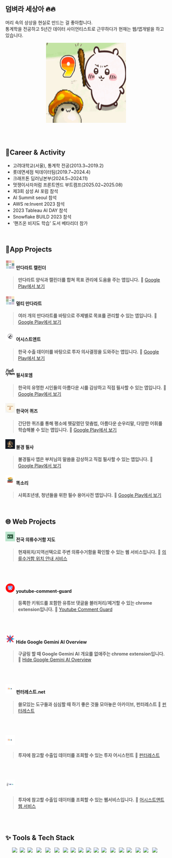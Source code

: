 ## 덤벼라 세상아 🔥🔥
머리 속의 상상을 현실로 만드는 걸 좋아합니다.<br/>
통계학을 전공하고 5년간 데이터 사이언티스트로 근무하다가 현재는 웹/앱개발을 하고 있습니다.
<br/>
<p align="center">
  <img src="https://github.com/noognoog/image_repository/blob/main/chiikawa.gif" width="250" height="250">
</p>
<br/>
<br/>

## 🚩Career & Activity 
- 고려대학교(서울), 통계학 전공(2013.3~2019.2)
- 롯데면세점 빅데이터팀(2019.7~2024.4)
- 크래프톤 딥러닝본부(2024.5~2024.11)
- 멋쟁이사자처럼 프론트엔드 부트캠프(2025.02~2025.08)
- 제3회 삼성 AI 포럼 참석
- AI Summit seoul 참석
- AWS re:Invent 2023 참석
- 2023 Tableau AI DAY 참석
- Snowflake BUILD 2023 참석
- ‘핸즈온 비지도 학습' 도서 베타리더 참가

<br/>

## 📱App Projects  

#### <img src="https://github.com/noognoog/image_repository/blob/main/mandalart_playstore.png?raw=true" width="30" height="30" /> 만다라트 캘린더 
> **만다라트 양식과 캘린더를 합쳐 목표 관리에 도움을 주는 앱입니다.**
🔗 [Google Play에서 보기](https://play.google.com/store/apps/details?id=com.mandalart_calendar.musubi94)  

#### <img src="https://github.com/noognoog/image_repository/blob/main/mandalart_playstore.png?raw=true" width="30" height="30" /> 멀티 만다라트
> **여러 개의 만다라트를 바탕으로 주제별로 목표를 관리할 수 있는 앱입니다.**
🔗 [Google Play에서 보기](https://play.google.com/store/apps/details?id=com.multi_mandalart.musubi94)  

#### <img src="https://github.com/noognoog/image_repository/blob/main/assistant_playstore.png?raw=true" width="30" height="30" /> 어시스트앤트
> **한국 수출 데이터를 바탕으로 투자 의사결정을 도와주는 앱입니다.**
🔗 [Google Play에서 보기](https://play.google.com/store/apps/details?id=com.invest_assistant.hyunwookmusubi)  

#### <img src="https://github.com/noognoog/image_repository/blob/main/feelsapoem_playstore.png?raw=true" width="30" height="30" /> 필사포엠
> **한국의 유명한 시인들의 아름다운 시를 감상하고 직접 필사할 수 있는 앱입니다.**
🔗 [Google Play에서 보기](https://play.google.com/store/apps/details?id=com.feels_a_poem.musubi94)  

#### <img src="https://github.com/noognoog/image_repository/blob/main/korean_playstore.png?raw=true" width="30" height="30" /> 한국어 퀴즈
> **간단한 퀴즈를 통해 평소에 헷갈렸던 맞춤법, 아름다운 순우리말, 다양한 어휘를 학습해볼 수 있는 앱입니다.**
🔗 [Google Play에서 보기](https://play.google.com/store/apps/details?id=com.korean_quiz.musubi94)

#### <img src="https://github.com/noognoog/image_repository/blob/main/buddha_playstore.png?raw=true" width="30" height="30" /> 불경 필사
> **불경필사 앱은 부처님의 말씀을 감상하고 직접 필사할 수 있는 앱입니다.**
🔗 [Google Play에서 보기](https://play.google.com/store/apps/details?id=com.buddha_scripture.musubi94)

#### <img src="https://github.com/noognoog/image_repository/blob/main/ddoksori_playstore.png?raw=true" width="30" height="30" /> 똑소리
> **사회초년생, 청년들을 위한 필수 용어사전 앱입니다.**
🔗 [Google Play에서 보기](https://play.google.com/store/apps/details?id=com.ddoksori.musubi94)  
<br/>

## 🌐 Web Projects

#### <img src="https://github.com/noognoog/image_repository/blob/main/clothbox-logo.jpg?raw=true" width="30" height="30" /> 전국 의류수거함 지도
> **현재위치/지역선택으로 주변 의류수거함을 확인할 수 있는 웹 서비스입니다.**
🔗 [의류수거함 위치 안내 서비스](https://www.clothbin.kr)     
<br/>
<br/>

#### <img src="https://github.com/noognoog/image_repository/blob/main/youtube-comment-guard-logo.png?raw=true" width="30" height="30" /> youtube-comment-guard
> **등록한 키워드를 포함한 유튜브 댓글을 블러처리/제거할 수 있는 chrome extension입니다.**
🔗 [Youtube Comment Guard](https://chromewebstore.google.com/detail/youtube-comment-guard/febnakbhaeacaemdhhnlnekejjeooogg?hl=ko&utm_source=ext_sidebar)
<br/>
<br/>

#### <img src="https://github.com/noognoog/image_repository/blob/main/hide_gemini_aioverview.png?raw=true" width="30" height="30" /> Hide Google Gemini AI Overview
> **구글링 할 때 Google Gemini AI 개요를 없애주는 chrome extension입니다.**
🔗 [Hide Google Gemini AI Overview](https://chromewebstore.google.com/detail/hide-google-gemini-ai-ove/gomhhddlcjoidfjlgnbhfacjpedjhace?hl=ko&utm_source=ext_sidebar)
<br/>
<br/>

#### <img src="https://github.com/noognoog/image_repository/blob/main/funterest_logo.png?raw=true" width="30" height="30" /> 펀터레스트.net
> **쓸모있는 도구들과 심심할 때 하기 좋은 것들 모아놓은 아카이브, 펀터레스트**
🔗 [펀터레스트](https://funterest.net/)
<br/>
<br/>

#### <img src="https://github.com/noognoog/image_repository/blob/main/funterest_logo.png?raw=true" width="30" height="30" /> 
> **투자에 참고할 수출입 데이터를 조회할 수 있는 투자 어시스턴트**
🔗 [펀터레스트](https://funterest.net/)
<br/>
<br/>

#### <img src="https://github.com/noognoog/image_repository/blob/main/assistant_web_logo.png?raw=true" width="30" height="30" /> 
> **투자에 참고할 수출입 데이터를 조회할 수 있는 웹서비스입니다.**
🔗 [어시스트앤트 웹 서비스](https://www.tradedata.kr/)
<br/>
<br/>


## ✨ Tools & Tech Stack 
<div align="center">
  <img src="https://img.shields.io/badge/python-3776AB?style=for-the-badge&logo=python&logoColor=white">&nbsp
  <img src="https://img.shields.io/badge/mysql-4479A1?style=for-the-badge&logo=mysql&logoColor=white">&nbsp
  <img src="https://img.shields.io/badge/amazonaws-232F3E?style=for-the-badge&logo=amazonaws&logoColor=white"> &nbsp
  <img src="https://img.shields.io/badge/git-F05032?style=for-the-badge&logo=git&logoColor=white"> &nbsp
  <img src="https://img.shields.io/badge/Amazon%20EC2-FF9900?style=for-the-badge&logo=Amazon%20EC2&logoColor=white"> &nbsp
  <img src="https://img.shields.io/badge/Amazon%20S3-569A31?style=for-the-badge&logo=Amazon%20S3&logoColor=white"> &nbsp
  <img src="https://img.shields.io/badge/Confluence-172B4D?style=for-the-badge&logo=Confluence&logoColor=white">&nbsp
  <img src="https://img.shields.io/badge/awslambda-FF9900?style=for-the-badge&logo=awslambda&logoColor=white">&nbsp
  <img src="https://img.shields.io/badge/html5-E34F26?style=for-the-badge&logo=html5&logoColor=white">&nbsp
  <img src="https://img.shields.io/badge/css-1572B6?style=for-the-badge&logo=css3&logoColor=white">&nbsp
  <img src="https://img.shields.io/badge/javascript-F7DF1E?style=for-the-badge&logo=javascript&logoColor=black">&nbsp
  <img src="https://img.shields.io/badge/react-61DAFB?style=for-the-badge&logo=react&logoColor=black"> &nbsp
  <img src="https://img.shields.io/badge/flutter-02569B?style=for-the-badge&logo=flutter&logoColor=white"> &nbsp
  <img src="https://img.shields.io/badge/firebase-FFCA28?style=for-the-badge&logo=firebase&logoColor=white">&nbsp
  <img src="https://img.shields.io/badge/node.js-339933?style=for-the-badge&logo=Node.js&logoColor=white"> &nbsp
  <img src="https://img.shields.io/badge/express-000000?style=for-the-badge&logo=express&logoColor=white">&nbsp
  <img src="https://img.shields.io/badge/pug-A86454?style=for-the-badge&logo=pug&logoColor=white"> &nbsp
  <img src="https://img.shields.io/badge/next.js-000000?style=for-the-badge&logo=nextdotjs&logoColor=white"> &nbsp
</div>

<!--
**noognoog/noognoog** is a ✨ _special_ ✨ repository because its `README.md` (this file) appears on your GitHub profile.

Here are some ideas to get you started:

- 🔭 I’m currently working on ...
- 🌱 I’m currently learning ...
- 👯 I’m looking to collaborate on ...
- 🤔 I’m looking for help with ...
- 💬 Ask me about ...
- 📫 How to reach me: ...
- 😄 Pronouns: ...
- ⚡ Fun fact: ...
-->
